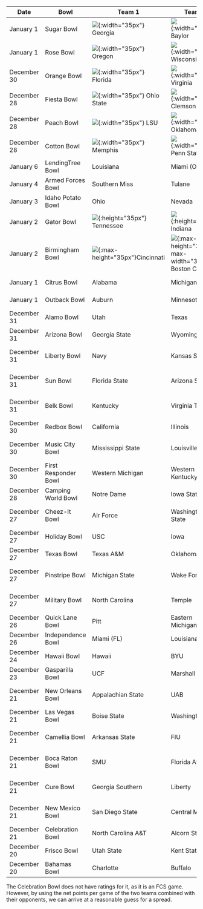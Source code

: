 Date | Bowl | Team 1 | Team 2 | Projection
---|---|---|---|---
January 1 | Sugar Bowl | ![](https://i.ibb.co/y4gmRty/georgia.PNG){:width="35px"} Georgia | ![](https://i.ibb.co/Mhs8cJg/baylor.PNG){:width="35px"} Baylor | Georgia by 10.14
January 1 | Rose Bowl | ![](https://i.ibb.co/jTSGqcN/oregon.PNG){:width="35px"} Oregon | ![](https://i.ibb.co/DV0N5R2/wisconsin.png){:width="35px"} Wisconsin | Oregon by 3.03
December 30 | Orange Bowl | ![](https://i.ibb.co/M83wXRR/florida.PNG){:width="35px"} Florida | ![](https://i.ibb.co/XSrpMRr/virginia.PNG){:width="35px"} Virginia | Florida by 16.33
December 28 | Fiesta Bowl | ![](https://i.ibb.co/859RDzR/ohiostate3.PNG){:width="35px"} Ohio State | ![](https://i.ibb.co/MD6nBww/clemson.PNG){:width="35px"} Clemson | Clemson by 0.56
December 28 | Peach Bowl | ![](https://i.ibb.co/PTmgWyT/lsu3.PNG){:width="35px"} LSU | ![](https://i.ibb.co/xmJzDc2/oklahoma.PNG){:width="35px"} Oklahoma | LSU by 12.73
December 28 | Cotton Bowl | ![](https://i.ibb.co/G5tzjsY/memphis.PNG){:width="35px"} Memphis | ![](https://i.ibb.co/85QBwCC/pennstate.PNG){:width="35px"} Penn State | Penn State by 7.82
January 6 | LendingTree Bowl | Louisiana | Miami (OH) | Louisiana by 16.63
January 4 | Armed Forces Bowl | Southern Miss | Tulane | Tulane by 1.17
January 3 | Idaho Potato Bowl | Ohio | Nevada | Ohio by 12.09
January 2 | Gator Bowl | ![](https://i.ibb.co/YZXFqFM/tennessee.PNG){:height="35px"} Tennessee | ![](https://i.ibb.co/gVkzZ7J/indiana2.PNG){:height="35px"} Indiana | Tennessee by 2.53
January 2 | Birmingham Bowl | ![](https://i.ibb.co/BG4csFP/cincinnati.png){:max-height="35px"}Cincinnati | ![](https://i.ibb.co/DYzcbVM/bostoncollege2.png){:max-height="35px" max-width="35px"} Boston College | Cincinnati by 6.34
January 1 | Citrus Bowl | Alabama | Michigan | Alabama by 8.46
January 1 | Outback Bowl | Auburn | Minnesota | Auburn by 8.92
December 31 | Alamo Bowl | Utah | Texas | Utah by 10.85
December 31 | Arizona Bowl | Georgia State | Wyoming | Wyoming by 8.98
December 31 | Liberty Bowl | Navy | Kansas State | Kansas State by 8.24
December 31 | Sun Bowl | Florida State | Arizona State | Arizona State by 1.43
December 31 | Belk Bowl | Kentucky | Virginia Tech | Virginia Tech by 0.51
December 30 | Redbox Bowl | California | Illinois | California by 1.00
December 30 | Music City Bowl | Mississippi State | Louisville | Mississippi State by 8.24
December 30 | First Responder Bowl | Western Michigan | Western Kentucky | Western Kentucky by 0.84
December 28 | Camping World Bowl | Notre Dame | Iowa State | Notre Dame by 8.54
December 27 | Cheez-It Bowl | Air Force | Washington State | Washington State by 4.10
December 27 | Holiday Bowl | USC | Iowa | Iowa by 1.28
December 27 | Texas Bowl | Texas A&M | Oklahoma State | Texas A&M by 6.29
December 27 | Pinstripe Bowl | Michigan State | Wake Forest | Michigan State by 4.92
December 27 | Military Bowl | North Carolina | Temple | North Carolina by 7.36
December 26 | Quick Lane Bowl | Pitt | Eastern Michigan | Pitt by 11.21
December 26 | Independence Bowl | Miami (FL) | Louisiana Tech | Miami (FL) by 7.96
December 24 | Hawaii Bowl | Hawaii | BYU | BYU by 4.64
December 23 | Gasparilla Bowl | UCF | Marshall | UCF by 12.80
December 21 | New Orleans Bowl | Appalachian State | UAB | Appalachian State by 21.58 
December 21 | Las Vegas Bowl | Boise State | Washington | Washington by 3.94
December 21 | Camellia Bowl | Arkansas State | FIU | Arkansas State by 0.21
December 21 | Boca Raton Bowl | SMU | Florida Atlantic | Florida Atlantic by 1.41
December 21 | Cure Bowl | Georgia Southern | Liberty | Georgia Southern by 9.86
December 21 | New Mexico Bowl | San Diego State | Central Michigan | San Diego State by 4.21
December 21 | Celebration Bowl | North Carolina A&T | Alcorn State | Alcorn State by 2.2*
December 20 | Frisco Bowl | Utah State | Kent State | Utah State by 3.67
December 20 | Bahamas Bowl | Charlotte | Buffalo | Buffalo by 5.31

The Celebration Bowl does not have ratings for it, as it is an FCS game. However, by using the net points per game of the two teams combined with their opponents, we can arrive at a reasonable guess for a spread.
